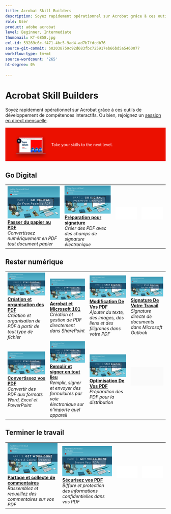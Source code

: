 ```yaml
---
title: Acrobat Skill Builders
description: Soyez rapidement opérationnel sur Acrobat grâce à ces outils de développement de compétences interactifs
role: User
product: adobe acrobat
level: Beginner, Intermediate
thumbnail: KT-6858.jpg
exl-id: 59269c6c-f471-4bc5-9ad4-ad7b7fdcdb76
source-git-commit: b02038759c92d683fbc725917eb66bd5a5460077
workflow-type: tm+mt
source-wordcount: '265'
ht-degree: 0%

---
```


# Acrobat Skill Builders

Soyez rapidement opérationnel sur Acrobat grâce à ces outils de développement de compétences interactifs. Ou bien, rejoignez un [session en direct mensuelle](skill-builder-webinars.md).

![Image Acrobat Skill Builder](../assets/Hero-SkillBuilders.png)

## Go Digital

<table style="table-layout:fixed">
<tr>
  <td>
    <a href="https://doccloud.adobeconnect.com/paperpdf/" target="_blank">
      <img alt="Papier vers PDF" src="../assets/sb_papertopdf.png" />
    </a>
    <div>
    <a href="https://doccloud.adobeconnect.com/paperpdf/" target="_blank"><strong>Passer du papier au PDF</strong></a>
    </div>
    <em>Convertissez numériquement en PDF tout document papier</em>
    <br>
  </td>
  <td>
    <a href="https://doccloud.adobeconnect.com/skillbuilder-sigforms/" target="_blank">
      <img alt="Papier vers PDF" src="../assets/sb_prepareforsignature.png" />
    </a>
    <div>
    <a href="https://doccloud.adobeconnect.com/skillbuilder-sigforms/" target="_blank"><strong>Préparation pour signature</strong></a>
    </div>
    <em>Créer des PDF avec des champs de signature électronique</em>
    <br>
  </td>
  <td>
    <img alt="Espaceur" src="../assets/Whitespacer.png" />
    <div>
    <br>
  </td>
  <td>
    <img alt="Espaceur" src="../assets/Whitespacer.png" />
    <div>
    <br>
  </td>
</tr>
</table>

## Rester numérique

<table style="table-layout:fixed">
<tr>
 <td>
    <a href="https://doccloud.adobeconnect.com/createpdfs/" target="_blank">
      <img alt="Création et organisation des PDF" src="../assets/sb_create.png" />
    </a>
    <div>
    <a href="https://doccloud.adobeconnect.com/createpdfs/" target="_blank"><strong>Création et organisation des PDF</strong></a>
    </div>
    <em>Création et organisation de PDF à partir de tout type de fichier</em>
    <br>
  </td>
  <td>
    <a href="https://doccloud.adobeconnect.com/micro/" target="_blank">
      <img alt="Acrobat et Microsoft 101" src="../assets/sb_microsoft.png" />
    </a>
    <div>
    <a href="https://doccloud.adobeconnect.com/micro/" target="_blank"><strong>Acrobat et Microsoft 101</strong></a>
    </div>
    <em>Création et gestion de PDF directement dans SharePoint</em>
    <br>
  </td>
  <td>
    <a href="https://doccloud.adobeconnect.com/editpdf/" target="_blank">
      <img alt="Modification De Vos PDF" src="../assets/sb_edit.png" />
    </a>
    <div>
    <a href="https://doccloud.adobeconnect.com/editpdf/" target="_blank"><strong>Modification De Vos PDF</strong></a>
    </div>
    <em>Ajouter du texte, des images, des liens et des filigranes dans votre PDF</em>
    <br>
  </td>
  <td>
    <a href="https://doccloud.adobeconnect.com/sign/" target="_blank">
      <img alt="Signature De Votre Travail" src="../assets/sb_signed.png" />
    </a>
    <div>
    <a href="https://doccloud.adobeconnect.com/sign/" target="_blank"><strong>Signature De Votre Travail</strong></a>
    </div>
    <em>Signature directe de documents dans Microsoft Outlook</em>
    <br>
  </td>
</tr>
<tr>
  <td>
    <a href="https://doccloud.adobeconnect.com/convertpdfs/" target="_blank">
      <img alt="Convertissez vos PDF" src="../assets/sb_convert.png" />
    </a>
    <div>
    <a href="https://doccloud.adobeconnect.com/convertpdfs/" target="_blank"><strong>Convertissez vos PDF</strong></a>
    </div>
    <em>Convertir des PDF aux formats Word, Excel et PowerPoint</em>
    <br>
  </td>
  <td>
    <a href="https://doccloud.adobeconnect.com/fillsign/" target="_blank">
      <img alt="Remplir et signer en tout lieu" src="../assets/sb_fill.png" />
    </a>
    <div>
    <a href="https://doccloud.adobeconnect.com/fillsign/" target="_blank"><strong>Remplir et signer en tout lieu</strong></a>
    </div>
    <em>Remplir, signer et envoyer des formulaires par voie électronique sur n'importe quel appareil</em>
    <br>
  </td>
   <td>
    <a href="https://doccloud.adobeconnect.com/optimizepdfs/" target="_blank">
      <img alt="Optimisation De Vos PDF" src="../assets/sb_optimize.png" />
    </a>
    <div>
    <a href="https://doccloud.adobeconnect.com/optimizepdfs/" target="_blank"><strong>Optimisation De Vos PDF</strong></a>
    </div>
    <em>Préparation des PDF pour la distribution</em>
    <br>
  </td>
  <td>
   <img alt="Espaceur" src="../assets/Grayspacer.png" />
    <div>
    <br>
  </td>
</tr>
</table>

## Terminer le travail

<table style="table-layout:fixed">
<tr>
  <td>
    <a href="https://doccloud.adobeconnect.com/skillbuilder-share/" target="_blank">
      <img alt="Partage et collecte de commentaires" src="../assets/sb_feedback.png" />
    </a>
    <div>
    <a href="https://doccloud.adobeconnect.com/skillbuilder-share/" target="_blank"><strong>Partage et collecte de commentaires</strong></a>
    </div>
    <em>Rassemblez et recueillez des commentaires sur vos PDF</em>
    <br>
  </td>
  <td>
    <a href="https://doccloud.adobeconnect.com/securepdfs/" target="_blank">
      <img alt="Sécurisez vos PDF" src="../assets/sb_secure.png" />
    </a>
    <div>
    <a href="https://doccloud.adobeconnect.com/securepdfs/" target="_blank"><strong>Sécurisez vos PDF</strong></a>
    </div>
    <em>Biffure et protection des informations confidentielles dans vos PDF</em>
    <br>
  </td>
  <td>
   <img alt="Espaceur" src="../assets/Whitespacer.png" />
    <div>
    <br>
  </td>
  <td>
   <img alt="Espaceur" src="../assets/Whitespacer.png" />
    <div>
    <br>
  </td>
</tr>
</table>
